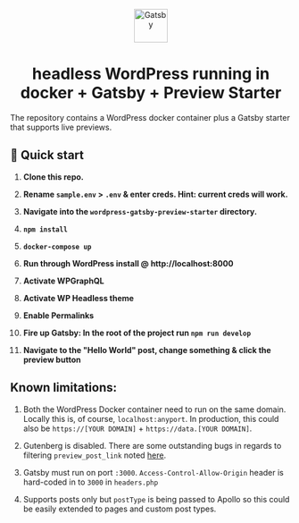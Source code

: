 <p align="center">
  <a href="https://www.gatsbyjs.org">
    <img alt="Gatsby" src="https://www.gatsbyjs.org/monogram.svg" width="60" />
  </a>
</p>
<h1 align="center">
headless WordPress running in docker + Gatsby + Preview Starter
</h1>

The repository contains a WordPress docker container plus a Gatsby starter that supports live previews.

## 🚀 Quick start

1. **Clone this repo.**

2. **Rename `sample.env` > `.env` & enter creds. Hint: current creds will work.**

3. **Navigate into the `wordpress-gatsby-preview-starter` directory.**

4. **`npm install`**

5. **`docker-compose up`**

6. **Run through WordPress install @ http://localhost:8000**

7. **Activate WPGraphQL**

8. **Activate WP Headless theme**

9. **Enable Permalinks**

10. **Fire up Gatsby: In the root of the project run `npm run develop`**

11. **Navigate to the "Hello World" post, change something & click the preview button**

## Known limitations:

1. Both the WordPress Docker container need to run on the same domain. Locally this is, of course, `localhost:anyport`. In production, this could also be `https://[YOUR DOMAIN]` + `https://data.[YOUR DOMAIN]`.

2. Gutenberg is disabled. There are some outstanding bugs in regards to filtering `preview_post_link` noted [here](https://github.com/WordPress/gutenberg/issues/13998).

3. Gatsby must run on port `:3000`. `Access-Control-Allow-Origin` header is hard-coded in to `3000` in `headers.php`

4. Supports posts only but `postType` is being passed to Apollo so this could be easily extended to pages and custom post types.
